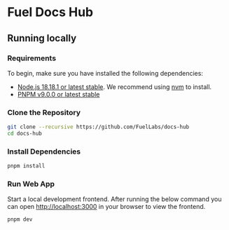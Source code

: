 # Fuel Docs Hub

## Running locally

### Requirements

To begin, make sure you have installed the following dependencies:

- [Node.js 18.18.1 or latest stable](https://nodejs.org/en/). We recommend using [nvm](https://github.com/nvm-sh/nvm) to install.
- [PNPM v9.0.0 or latest stable](https://pnpm.io/installation/)

### Clone the Repository

```sh
git clone --recursive https://github.com/FuelLabs/docs-hub
cd docs-hub
```

### Install Dependencies

```sh
pnpm install
```

### Run Web App

Start a local development frontend. After running the below command you can open [http://localhost:3000](http://localhost:3000) in your browser to view the frontend.

```sh
pnpm dev
```
